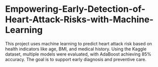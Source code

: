 # Empowering-Early-Detection-of-Heart-Attack-Risks-with-Machine-Learning
This project uses machine learning to predict heart attack risk based on health indicators like age, BMI, and medical history. Using the Kaggle dataset, multiple models were evaluated, with AdaBoost achieving 85% accuracy. The goal is to support early diagnosis and preventive care.
